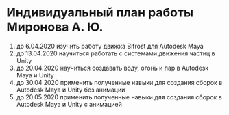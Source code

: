 Индивидуальный план работы Миронова А. Ю.
=========================================
1) до 6.04.2020 изучить работу движка Bifrost для Autodesk Maya
2) до 13.04.2020 научиться работать с системами движения частиц в Unity
2) до 20.04.2020 научиться создавать воду, огонь и пар в Autodesk Maya и Unity
3) до 30.04.2020 применить полученные навыки для создания сборок в Autodesk Maya и Unity без анимации
4) до 20.05.2020 применить полученные навыки для создания сборок в Autodesk Maya и Unity с анимацией